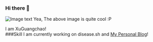 ### Hi there 👋
![Image text](https://github.com/CODEXGC/CODEXGC/blob/master/img/6.png)
Yea, The above image is quite cool :P  

I am XuGuangchao!   
###Skill
I am currently working on disease.sh and [My Personal Blog](https://www.ylesb.com/)!
<!--
**CODEXGC/CODEXGC** is a ✨ _special_ ✨ repository because its `README.md` (this file) appears on your GitHub profile.

Here are some ideas to get you started:

- 🔭 I’m currently working on ...
- 🌱 I’m currently learning ...
- 👯 I’m looking to collaborate on ...
- 🤔 I’m looking for help with ...
- 💬 Ask me about ...
- 📫 How to reach me: ...
- 😄 Pronouns: ...
- ⚡ Fun fact: ...
-->

